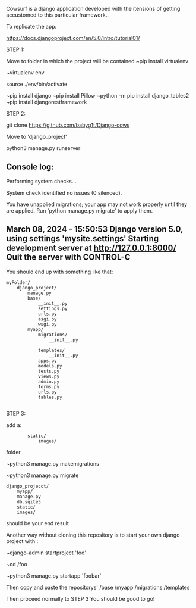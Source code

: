 Cowsurf is a django application developed with the itensions of getting accustomed to this particular framework..

To replicate the app:

https://docs.djangoproject.com/en/5.0/intro/tutorial01/ 

STEP 1:

Move to folder in which the project will be contained
~pip install virtualenv

~virtualenv env

source ./env/bin/activate

~pip install django
~pip install Pillow
~python -m pip install django_tables2
~pip install djangorestframework

STEP 2:

git clone https://github.com/babyg1t/Django-cows



Move to 'django_project'

python3 manage.py runserver

Console log:
---------------------------------------------
Performing system checks...

System check identified no issues (0 silenced).

You have unapplied migrations; your app may not work properly until they are applied.
Run 'python manage.py migrate' to apply them.

March 08, 2024 - 15:50:53
Django version 5.0, using settings 'mysite.settings'
Starting development server at http://127.0.0.1:8000/
Quit the server with CONTROL-C
---------------------------------------------


You should end up with something like that:
```
myFolder/
    django_project/
        manage.py
        base/
            __init__.py
            settings.py
            urls.py
            asgi.py
            wsgi.py
        myapp/
            migrations/
                __init__.py

            templates/
                __init__.py
            apps.py        
            models.py
            tests.py
            views.py
            admin.py
            forms.py
            urls.py
            tables.py
			
```
STEP 3:

add a:
```
        static/
            images/
```
folder

~python3 manage.py makemigrations 

~python3 manage.py migrate

```
django_projecct/
    myapp/
    manage.py
    db.sqite3
    static/
	images/
```
should be your end result 

Another way without cloning this repository is to 
start your own django project with :

~django-admin startproject 'foo'

~cd /foo

~python3 manage.py startapp 'foobar'

Then copy and paste the repositorys' 
/base
/myapp
/migrations
/templates

Then proceed normally to STEP 3
You should be good to go!




